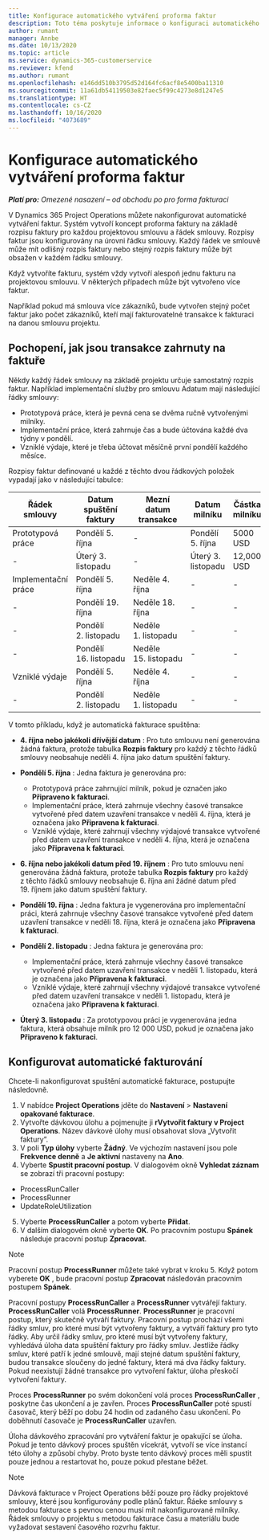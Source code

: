 ```yaml
---
title: Konfigurace automatického vytváření proforma faktur
description: Toto téma poskytuje informace o konfiguraci automatického vytváření proforma faktur.
author: rumant
manager: Annbe
ms.date: 10/13/2020
ms.topic: article
ms.service: dynamics-365-customerservice
ms.reviewer: kfend
ms.author: rumant
ms.openlocfilehash: e146dd510b3795d52d164fc6acf8e5400ba11310
ms.sourcegitcommit: 11a61db54119503e82faec5f99c4273e8d1247e5
ms.translationtype: HT
ms.contentlocale: cs-CZ
ms.lasthandoff: 10/16/2020
ms.locfileid: "4073689"
---
```

# <a name="configure-automated-proforma-invoice-creation"></a>Konfigurace automatického vytváření proforma faktur

_**Platí pro:** Omezené nasazení – od obchodu po pro forma fakturaci_

V Dynamics 365 Project Operations můžete nakonfigurovat automatické vytváření faktur. Systém vytvoří koncept proforma faktury na základě rozpisu faktury pro každou projektovou smlouvu a řádek smlouvy. Rozpisy faktur jsou konfigurovány na úrovni řádku smlouvy. Každý řádek ve smlouvě může mít odlišný rozpis faktury nebo stejný rozpis faktury může být obsažen v každém řádku smlouvy.

Když vytvoříte fakturu, systém vždy vytvoří alespoň jednu fakturu na projektovou smlouvu. V některých případech může být vytvořeno více faktur.

Například pokud má smlouva více zákazníků, bude vytvořen stejný počet faktur jako počet zákazníků, kteří mají fakturovatelné transakce k fakturaci na danou smlouvu projektu.

## <a name="understand-how-transactions-are-included-on-an-invoice"></a>Pochopení, jak jsou transakce zahrnuty na faktuře 

Někdy každý řádek smlouvy na základě projektu určuje samostatný rozpis faktur. Například implementační služby pro smlouvu Adatum mají následující řádky smlouvy:

- Prototypová práce, která je pevná cena se dvěma ručně vytvořenými milníky.
- Implementační práce, která zahrnuje čas a bude účtována každé dva týdny v pondělí.
- Vzniklé výdaje, které je třeba účtovat měsíčně první pondělí každého měsíce.

Rozpisy faktur definované u každé z těchto dvou řádkových položek vypadají jako v následující tabulce:

| Řádek smlouvy | Datum spuštění faktury | Mezní datum transakce | Datum milníku | Částka milníku |
| --- | --- | --- | --- | --- |
| Prototypová práce | Pondělí 5. října | - | Pondělí 5. října | 5000 USD |
| - | Úterý 3. listopadu | - | Úterý 3. listopadu | 12,000 USD |
| Implementační práce | Pondělí 5. října | Neděle 4. října | - | - |
| - | Pondělí 19. října | Neděle 18. října | - | - |
| - | Pondělí 2. listopadu | Neděle 1. listopadu | - | - |
| - | Pondělí 16. listopadu | Neděle 15. listopadu | - | - |
| Vzniklé výdaje | Pondělí 5. října | Neděle 4. října | - | - |
| - | Pondělí 2. listopadu | Neděle 1. listopadu | - | - |

V tomto příkladu, když je automatická fakturace spuštěna:

- **4. října nebo jakékoli dřívější datum** : Pro tuto smlouvu není generována žádná faktura, protože tabulka **Rozpis faktury** pro každý z těchto řádků smlouvy neobsahuje neděli 4. října jako datum spuštění faktury.
- **Pondělí 5. října** : Jedna faktura je generována pro:

    - Prototypová práce zahrnující milník, pokud je označen jako **Připraveno k fakturaci**.
    - Implementační práce, která zahrnuje všechny časové transakce vytvořené před datem uzavření transakce v neděli 4. října, která je označena jako **Připravena k fakturaci**.
    - Vzniklé výdaje, které zahrnují všechny výdajové transakce vytvořené před datem uzavření transakce v neděli 4. října, která je označena jako **Připravena k fakturaci**.
  
- **6. října nebo jakékoli datum před 19. říjnem** : Pro tuto smlouvu není generována žádná faktura, protože tabulka **Rozpis faktury** pro každý z těchto řádků smlouvy neobsahuje 6. října ani žádné datum před 19. říjnem jako datum spuštění faktury.
- **Pondělí 19. října** : Jedna faktura je vygenerována pro implementační práci, která zahrnuje všechny časové transakce vytvořené před datem uzavření transakce v neděli 18. října, která je označena jako **Připravena k fakturaci**.
- **Pondělí 2. listopadu** : Jedna faktura je generována pro:

    - Implementační práce, která zahrnuje všechny časové transakce vytvořené před datem uzavření transakce v neděli 1. listopadu, která je označena jako **Připravena k fakturaci**.
    - Vzniklé výdaje, které zahrnují všechny výdajové transakce vytvořené před datem uzavření transakce v neděli 1. listopadu, která je označena jako **Připravena k fakturaci**.

- **Úterý 3. listopadu** : Za prototypovou práci je vygenerována jedna faktura, která obsahuje milník pro 12 000 USD, pokud je označena jako **Připraveno k fakturaci**.

## <a name="configure-automatic-invoicing"></a>Konfigurovat automatické fakturování

Chcete-li nakonfigurovat spuštění automatické fakturace, postupujte následovně.

1. V nabídce **Project Operations** jděte do **Nastavení** > **Nastavení opakované fakturace**.
2. Vytvořte dávkovou úlohu a pojmenujte ji **rVytvořit faktury v Project Operations**. Název dávkové úlohy musí obsahovat slova „Vytvořit faktury”.
3. V poli **Typ úlohy** vyberte **Žádný**. Ve výchozím nastavení jsou pole **Frekvence denně** a **Je aktivní** nastaveny na **Ano**.
4. Vyberte **Spustit pracovní postup**. V dialogovém okně **Vyhledat záznam** se zobrazí tři pracovní postupy:

- ProcessRunCaller
- ProcessRunner
- UpdateRoleUtilization

5. Vyberte **ProcessRunCaller** a potom vyberte **Přidat**.
6. V dalším dialogovém okně vyberte **OK**. Po pracovním postupu **Spánek** následuje pracovní postup **Zpracovat**. 

> [!NOTE]
> Pracovní postup **ProcessRunner** můžete také vybrat v kroku 5. Když potom vyberete **OK** , bude pracovní postup **Zpracovat** následován pracovním postupem **Spánek**.

Pracovní postupy **ProcessRunCaller** a **ProcessRunner** vytvářejí faktury. **ProcessRunCaller** volá **ProcessRunner**. **ProcessRunner** je pracovní postup, který skutečně vytváří faktury. Pracovní postup prochází všemi řádky smluv, pro které musí být vytvořeny faktury, a vytváří faktury pro tyto řádky. Aby určil řádky smluv, pro které musí být vytvořeny faktury, vyhledává úloha data spuštění faktury pro řádky smluv. Jestliže řádky smluv, které patří k jedné smlouvě, mají stejné datum spuštění faktury, budou transakce sloučeny do jedné faktury, která má dva řádky faktury. Pokud neexistují žádné transakce pro vytvoření faktur, úloha přeskočí vytvoření faktury.

Proces **ProcessRunner** po svém dokončení volá proces **ProcessRunCaller** , poskytne čas ukončení a je zavřen. Proces **ProcessRunCaller** poté spustí časovač, který běží po dobu 24 hodin od zadaného času ukončení. Po doběhnutí časovače je **ProcessRunCaller** uzavřen.

Úloha dávkového zpracování pro vytváření faktur je opakující se úloha. Pokud je tento dávkový proces spuštěn vícekrát, vytvoří se více instancí této úlohy a způsobí chyby. Proto byste tento dávkový proces měli spustit pouze jednou a restartovat ho, pouze pokud přestane běžet.

> [!NOTE]
> Dávková fakturace v Project Operations běží pouze pro řádky projektové smlouvy, které jsou konfigurovány podle plánů faktur. Řáeke smlouvy s metodou fakturace s pevnou cenou musí mít nakonfigurované milníky. Řádek smlouvy o projektu s metodou fakturace času a materiálu bude vyžadovat sestavení časového rozvrhu faktur.
